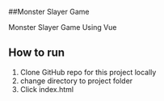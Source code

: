 ##Monster Slayer Game

Monster Slayer Game Using Vue

## How to run

1.  Clone GitHub repo for this project locally
2.  change directory to project folder
3.  Click index.html
